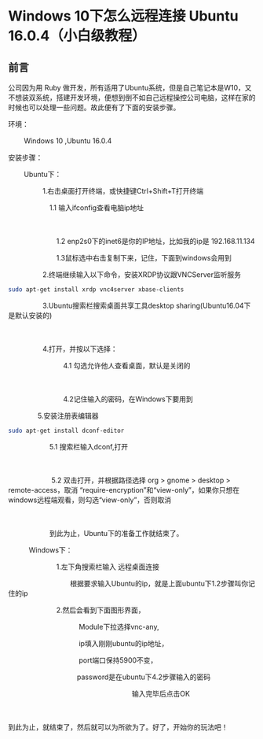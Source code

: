 # Windows 10下怎么远程连接 Ubuntu 16.0.4（小白级教程）

## 前言   

公司因为用 Ruby 做开发，所有适用了Ubuntu系统，但是自己笔记本是W10，又不想装双系统，搭建开发环境，便想到倒不如自己远程操控公司电脑，这样在家的时候也可以处理一些问题。故此便有了下面的安装步骤。

环境：

　　  Windows 10 ,Ubuntu 16.0.4

安装步骤：

　　  Ubuntu下：

　　　　　1.右击桌面打开终端，或快捷键Ctrl+Shift+T打开终端

　　　　　　1.1 输入ifconfig查看电脑ip地址

　　　　　　　　

　　　　　　　1.2 enp2s0下的inet6是你的IP地址，比如我的ip是 192.168.11.134 

　　　　　　　1.3鼠标选中右击复制下来，记住，下面到windows会用到

　　　　　2.终端继续输入以下命令，安装XRDP协议跟VNCServer监听服务

```bash
sudo apt-get install xrdp vnc4server xbase-clients
```
　　　　　3.Ubuntu搜索栏搜索桌面共享工具desktop sharing(Ubuntu16.04下是默认安装的)

　　　　　　　　

　　　　　4.打开，并按以下选择：

　　　　　　　　4.1 勾选允许他人查看桌面，默认是关闭的

　　　　　　　　

　　　　　　　　4.2记住输入的密码，在Windows下要用到

　　　　  5.安装注册表编辑器

```bash
sudo apt-get install dconf-editor
```
 　　　　　　5.1 搜索栏输入dconf,打开

　　　　　　　　　　

　　　　　　 5.2 双击打开，并根据路径选择  org > gnome > desktop > remote-access，取消 “require-encryption”和“view-only”，如果你只想在windows远程端观看，则勾选“view-only”，否则取消

　　　　　　

　　　　　　到此为止，Ubuntu下的准备工作就结束了。

　　　Windows下：

　　　　　　　1.左下角搜索栏输入 远程桌面连接

　　　　　　　　　根据要求输入Ubuntu的ip，就是上面ubuntu下1.2步骤叫你记住的ip

　　　　　　　2.然后会看到下面图形界面，

　　　　　　　　　　 Module下拉选择vnc-any,

　　　　　　　　　　 ip填入刚刚ubuntu的ip地址，

　　　　　　　　　　 port端口保持5900不变，

　　　　　　　　　　password是在ubuntu下4.2步骤输入的密码

　　　　　　　　　　　　　　　　　　输入完毕后点击OK

　　　　　　　　　 

 到此为止，就结束了，然后就可以为所欲为了。好了，开始你的玩法吧！

 